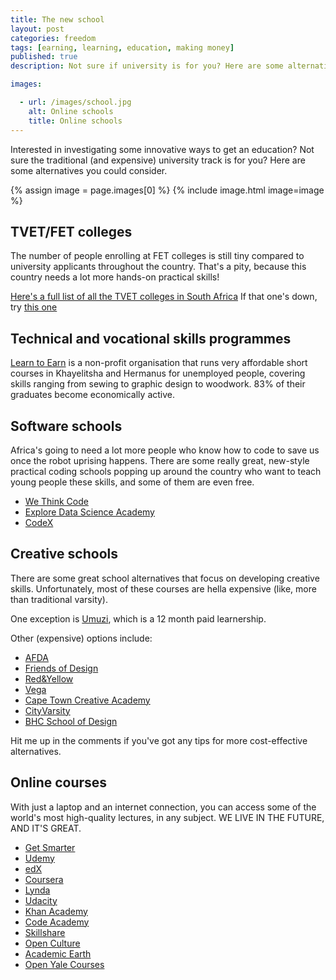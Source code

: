 ```yaml
---
title: The new school
layout: post
categories: freedom
tags: [earning, learning, education, making money]
published: true
description: Not sure if university is for you? Here are some alternative ways to study.

images:

  - url: /images/school.jpg
    alt: Online schools
    title: Online schools
---
```

Interested in investigating some innovative ways to get an education? Not sure the traditional (and expensive) university track is for you? Here are some alternatives you could consider.
<!--more-->

{% assign image = page.images[0] %}
{% include image.html image=image %}

## TVET/FET colleges
The number of people enrolling at FET colleges is still tiny compared to university applicants throughout the country. That's a pity, because this country needs a lot more hands-on practical skills!

[Here's a full list of all the TVET colleges in South Africa](http://www.tvetcolleges.co.za/default.aspx)
If that one's down, try [this one](http://7sundays.co.za/KeepClimbing/2017/01/07/list-of-all-public-tvet-colleges/)

## Technical and vocational skills programmes

[Learn to Earn](https://www.learntoearn.org.za/index.php/training/our-courses/course-overview-fees) is a non-profit organisation that runs very affordable short courses in Khayelitsha and Hermanus for unemployed people, covering skills ranging from sewing to graphic design to woodwork. 83% of their graduates become economically active.

## Software schools
Africa's going to need a lot more people who know how to code to save us once the robot uprising happens. There are some really great, new-style practical coding schools popping up around the country who want to teach young people these skills, and some of them are even free.

- [We Think Code](https://www.wethinkcode.co.za/)
- [Explore Data Science Academy](https://www.explore-datascience.net/)
- [CodeX](http://www.projectcodex.co/)

## Creative schools
There are some great school alternatives that focus on developing creative skills. Unfortunately, most of these courses are hella expensive (like, more than traditional varsity).

One exception is [Umuzi](http://umuzi.org/learnership/), which is a 12 month paid learnership.

Other (expensive) options include:
- [AFDA](https://www.afda.co.za/)
- [Friends of Design](http://friendsofdesign.net/)
- [Red&Yellow](https://www.redandyellow.co.za/)
- [Vega](https://www.vegaschool.com/Pages/default.aspx)
- [Cape Town Creative Academy](http://ctca.co.za/)
- [CityVarsity](https://www.cityvarsity.co.za/)
- [BHC School of Design](http://www.designschool.co.za/)

Hit me up in the comments if you've got any tips for more cost-effective alternatives.

## Online courses
With just a laptop and an internet connection, you can access some of the world's most high-quality lectures, in any subject. WE LIVE IN THE FUTURE, AND IT'S GREAT.

- [Get Smarter](https://www.getsmarter.com/courses)
- [Udemy](https://www.udemy.com/)
- [edX](https://www.edx.org/)
- [Coursera](https://www.coursera.org/)
- [Lynda](https://www.lynda.com/)
- [Udacity](https://www.udacity.com/)
- [Khan Academy](https://www.khanacademy.org/)
- [Code Academy](https://www.codecademy.com/)
- [Skillshare](https://www.skillshare.com/)
- [Open Culture](http://www.openculture.com/freeonlinecourses)
- [Academic Earth](http://academicearth.org/)
- [Open Yale Courses](https://oyc.yale.edu/)
